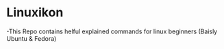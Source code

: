 # Linuxikon
-This Repo contains helful explained commands for linux beginners (Baisly Ubuntu & Fedora)